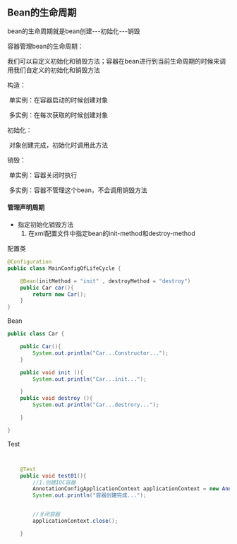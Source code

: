 ## Bean的生命周期

bean的生命周期就是bean创建---初始化---销毁

容器管理bean的生命周期：

我们可以自定义初始化和销毁方法；容器在bean进行到当前生命周期的时候来调用我们自定义的初始化和销毁方法

构造：

​	单实例：在容器启动的时候创建对象

​	多实例：在每次获取的时候创建对象

初始化：

​	对象创建完成，初始化时调用此方法

销毁：

​	单实例：容器关闭时执行

​	多实例：容器不管理这个bean，不会调用销毁方法



#### 管理声明周期

- 指定初始化销毁方法
  1. 在xml配置文件中指定bean的init-method和destroy-method

配置类

```java
@Configuration
public class MainConfigOfLifeCycle {

    @Bean(initMethod = "init" , destroyMethod = "destroy")
    public Car car(){
        return new Car();
    }
}

```

Bean

```java
public class Car {

    public Car(){
        System.out.println("Car...Constructor...");
    }

    public void init (){
        System.out.println("Car...init...");

    }
    public void destroy (){
        System.out.println("Car...destrory...");

    }

}


```

Test

```java


    @Test
    public void test01(){
        //1.创建IOC容器
        AnnotationConfigApplicationContext applicationContext = new AnnotationConfigApplicationContext(MainConfigOfLifeCycle.class);
        System.out.println("容器创建完成...");


        //关闭容器
        applicationContext.close();

    }
```

